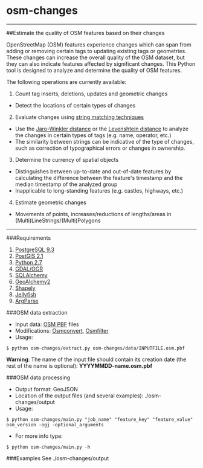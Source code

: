 # osm-changes
---------------------------
##Estimate the quality of OSM features based on their changes

OpenStreetMap (OSM) features experience changes which can span from adding or removing certain tags to updating existing tags or geometries. These changes can increase the overall quality of the OSM dataset, but they can also indicate features affected by significant changes. This Python tool is designed to analyze and determine the quality of OSM features.

The following operations are currently available:
1. Count tag inserts, deletions, updates and geometric changes
  * Detect the locations of certain types of changes
2. Evaluate changes using [string matching techniques](https://en.wikipedia.org/wiki/Approximate_string_matching)
  * Use the [Jaro-Winkler distance](https://en.wikipedia.org/wiki/Jaro%E2%80%93Winkler_distance) or the [Levenshtein distance](https://en.wikipedia.org/wiki/Levenshtein_distance) to analyze the changes in certain types of tags (e.g. name, operator, etc.)
  * The similarity between strings can be indicative of the type of changes, such as correction of typographical errors or changes in ownership.
3. Determine the currency of spatial objects
  * Distinguishes between up-to-date and out-of-date features by calculating the difference between the feature's timestamp and the median timestamp of the analyzed group
  * Inapplicable to long-standing features (e.g. castles, highways, etc.)
4. Estimate geometric changes
  * Movements of points, increases/reductions of lengths/areas in (Multi)LineStrings/(Multi)Polygons

---------------------------------

###Requirements
1. [PostgreSQL 9.3](http://www.postgresql.org/)
2. [PostGIS 2.1](http://postgis.net/)
3. [Python 2.7](https://www.python.org/download/releases/2.7/)
3. [GDAL/OGR](https://pcjericks.github.io/py-gdalogr-cookbook/)
4. [SQLAlchemy](http://www.sqlalchemy.org/)
5. [GeoAlchemy2](http://geoalchemy-2.readthedocs.org/en/0.2.4/)
6. [Shapely](http://toblerity.org/shapely/)
7. [Jellyfish](https://pypi.python.org/pypi/jellyfish)
8. [ArgParse](https://docs.python.org/2.7/library/argparse.html)

###OSM data extraction 
* Input data: [OSM PBF](http://wiki.openstreetmap.org/wiki/Planet.osm) files
* Modifications: [Osmconvert](http://wiki.openstreetmap.org/wiki/Osmconvert), [Osmfilter](http://wiki.openstreetmap.org/wiki/Osmfilter)
* Usage:
```
$ python osm-changes/extract.py osm-changes/data/INPUTFILE.osm.pbf
```

**Warning**:
The name of the input file should contain its creation date (the rest of the name is optional): **YYYYMMDD-name.osm.pbf**

###OSM data processing
* Output format: GeoJSON
* Location of the output files (and several examples): ./osm-changes/output
* Usage:
```
$ python osm-changes/main.py "job_name" "feature_key" "feature_value" osm_version -ogj -optional_arguments
```
* For more info type:
```
$ python osm-changes/main.py -h
```

###Examples
See ./osm-changes/output